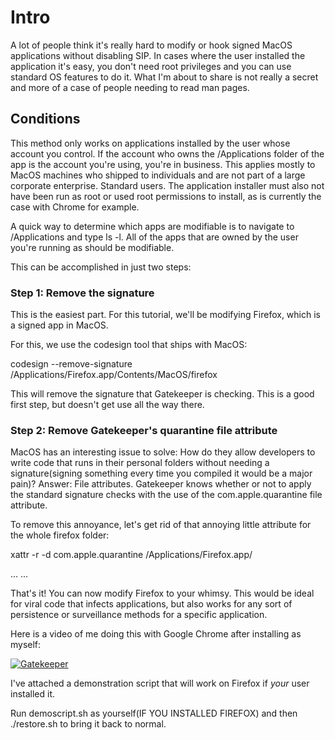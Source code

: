 # Intro
A lot of people think it's really hard to modify or hook signed MacOS applications without disabling SIP. In cases where the user installed the application it's easy, you don't need root privileges and you can use standard OS features to do it. What I'm about to share is not really a secret and more of a case of people needing to read man pages. 

## Conditions
This method only works on applications installed by the user whose account you control. If the account who owns the /Applications folder of the app is the account you're using, you're in business. This applies mostly to MacOS machines
who shipped to individuals and are not part of a large corporate enterprise. Standard users. The application installer
must also not have been run as root or used root permissions to install, as is currently the case with Chrome for example. 

A quick way to determine which apps are modifiable is to navigate to /Applications and type ls -l.
All of the apps that are owned by the user you're running as should be modifiable. 

This can be accomplished in just two steps:

### Step 1: Remove the signature

This is the easiest part. For this tutorial, we'll be modifying Firefox, which is a signed app in MacOS.

For this, we use the codesign tool that ships with MacOS:

codesign --remove-signature /Applications/Firefox.app/Contents/MacOS/firefox

This will remove the signature that Gatekeeper is checking. This is a good first step, but doesn't get use all the way there.

### Step 2: Remove Gatekeeper's quarantine file attribute

MacOS has an interesting issue to solve: How do they allow developers to write code that runs in their personal folders without needing a signature(signing something every time you compiled it would be a major pain)? Answer: File attributes. Gatekeeper knows whether or not to apply the standard signature checks with the use of the com.apple.quarantine file attribute. 

To remove this annoyance, let's get rid of that annoying little attribute for the whole firefox folder:

xattr -r -d com.apple.quarantine /Applications/Firefox.app/

...
...

That's it! You can now modify Firefox to your whimsy. This would be ideal for viral code that infects applications, but also 
works for any sort of persistence or surveillance methods for a specific application. 

Here is a video of me doing this with Google Chrome after installing as myself:

[![Gatekeeper](https://img.youtube.com/vi/JzS6wfouT8s/0.jpg)](https://www.youtube.com/watch?v=JzS6wfouT8s)

I've attached a demonstration script that will work on Firefox if *your* user installed it. 

Run demoscript.sh as yourself(IF YOU INSTALLED FIREFOX) and then ./restore.sh to bring it back to normal. 
